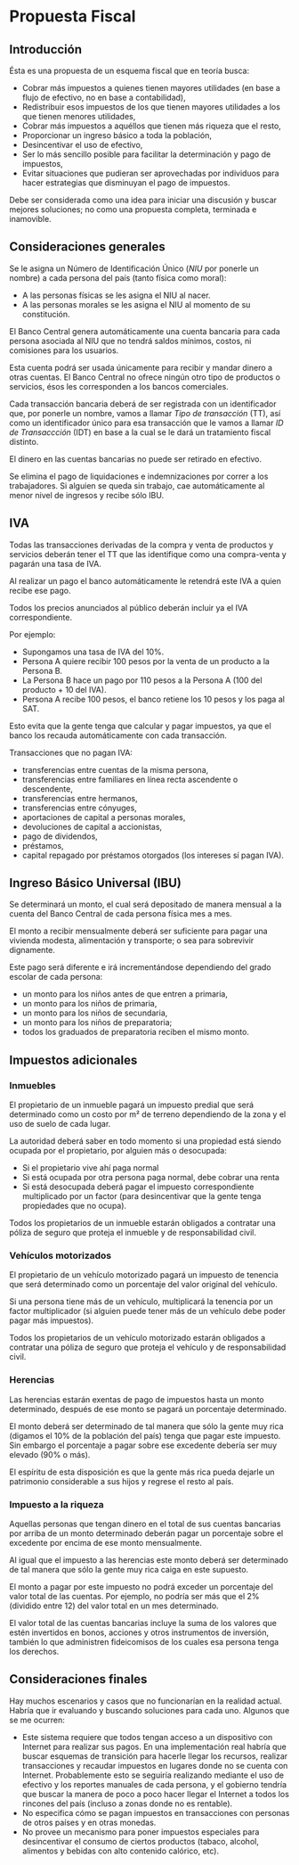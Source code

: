 # Propuesta Fiscal

## Introducción

Ésta es una propuesta de un esquema fiscal que en teoría busca:
* Cobrar más impuestos a quienes tienen mayores utilidades (en base a flujo de efectivo, no en base a contabilidad),
* Redistribuir esos impuestos de los que tienen mayores utilidades a los que tienen menores utilidades,
* Cobrar más impuestos a aquéllos que tienen más riqueza que el resto,
* Proporcionar un ingreso básico a toda la población,
* Desincentivar el uso de efectivo,
* Ser lo más sencillo posible para facilitar la determinación y pago de impuestos,
* Evitar situaciones que pudieran ser aprovechadas por individuos para hacer estrategias que disminuyan el pago de impuestos.

Debe ser considerada como una idea para iniciar una discusión y buscar mejores soluciones; no como una propuesta completa, terminada e inamovible.


## Consideraciones generales

Se le asigna un Número de Identificación Único (*NIU* por ponerle un nombre) a cada persona del país (tanto física como moral):
* A las personas físicas se les asigna el NIU al nacer.
* A las personas morales se les asigna el NIU al momento de su constitución.

El Banco Central genera automáticamente una cuenta bancaria para cada persona asociada al NIU que no tendrá saldos mínimos, costos, ni comisiones para los usuarios.

Esta cuenta podrá ser usada únicamente para recibir y mandar dinero a otras cuentas. El Banco Central no ofrece ningún otro tipo de productos o servicios, ésos les corresponden a los bancos comerciales.

Cada transacción bancaria deberá de ser registrada con un identificador que, por ponerle un nombre, vamos a llamar *Tipo de transacción* (TT), así como un identificador único para esa transacción que le vamos a llamar *ID de Transaccción* (IDT) en base a la cual se le dará un tratamiento fiscal distinto.

El dinero en las cuentas bancarias no puede ser retirado en efectivo.

Se elimina el pago de liquidaciones e indemnizaciones por correr a los trabajadores. Si alguien se queda sin trabajo, cae automáticamente al menor nivel de ingresos y recibe sólo IBU.


## IVA

Todas las transacciones derivadas de la compra y venta de productos y servicios deberán tener el TT que las identifique como una compra-venta y pagarán una tasa de IVA.

Al realizar un pago el banco automáticamente le retendrá este IVA a quien recibe ese pago.

Todos los precios anunciados al público deberán incluir ya el IVA correspondiente.

Por ejemplo:
* Supongamos una tasa de IVA del 10%.
* Persona A quiere recibir 100 pesos por la venta de un producto a la Persona B.
* La Persona B hace un pago por 110 pesos a la Persona A (100 del producto + 10 del IVA).
* Persona A recibe 100 pesos, el banco retiene los 10 pesos y los paga al SAT.

Esto evita que la gente tenga que calcular y pagar impuestos, ya que el banco los recauda automáticamente con cada transacción.

Transacciones que no pagan IVA:
* transferencias entre cuentas de la misma persona,
* transferencias entre familiares en línea recta ascendente o descendente,
* transferencias entre hermanos,
* transferencias entre cónyuges,
* aportaciones de capital a personas morales,
* devoluciones de capital a accionistas,
* pago de dividendos,
* préstamos,
* capital repagado por préstamos otorgados (los intereses sí pagan IVA).


## Ingreso Básico Universal (IBU)
Se determinará un monto, el cual será depositado de manera mensual a la cuenta del Banco Central de cada persona física mes a mes.

El monto a recibir mensualmente deberá ser suficiente para pagar una vivienda modesta, alimentación y transporte; o sea para sobrevivir dignamente.

Este pago será diferente e irá incrementándose dependiendo del grado escolar de cada persona:
* un monto para los niños antes de que entren a primaria,
* un monto para los niños de primaria,
* un monto para los niños de secundaria,
* un monto para los niños de preparatoria;
* todos los graduados de preparatoria reciben el mismo monto.


## Impuestos adicionales

### Inmuebles
El propietario de un inmueble pagará un impuesto predial que será determinado como un costo por m² de terreno dependiendo de la zona y el uso de suelo de cada lugar.

La autoridad deberá saber en todo momento si una propiedad está siendo ocupada por el propietario, por alguien más o desocupada:
* Si el propietario vive ahí paga normal
* Si está ocupada por otra persona paga normal, debe cobrar una renta
* Si está desocupada deberá pagar el impuesto correspondiente multiplicado por un factor (para desincentivar que la gente tenga propiedades que no ocupa).

Todos los propietarios de un inmueble estarán obligados a contratar una póliza de seguro que proteja el inmueble y de responsabilidad civil.

### Vehículos motorizados
El propietario de un vehículo motorizado pagará un impuesto de tenencia que será determinado como un porcentaje del valor original del vehículo.

Si una persona tiene más de un vehículo, multiplicará la tenencia por un factor multiplicador (si alguien puede tener más de un vehículo debe poder pagar más impuestos).

Todos los propietarios de un vehículo motorizado estarán obligados a contratar una póliza de seguro que proteja el vehículo y de responsabilidad civil.

### Herencias
Las herencias estarán exentas de pago de impuestos hasta un monto determinado, después de ese monto se pagará un porcentaje determinado.

El monto deberá ser determinado de tal manera que sólo la gente muy rica (digamos el 10% de la población del país) tenga que pagar este impuesto. Sin embargo el porcentaje a pagar sobre ese excedente debería ser muy elevado (90% o más).

El espíritu de esta disposición es que la gente más rica pueda dejarle un patrimonio considerable a sus hijos y regrese el resto al país.

### Impuesto a la riqueza
Aquellas personas que tengan dinero en el total de sus cuentas bancarias por arriba de un monto determinado deberán pagar un porcentaje sobre el excedente por encima de ese monto mensualmente.

Al igual que el impuesto a las herencias este monto deberá ser determinado de tal manera que sólo la gente muy rica caiga en este supuesto.

El monto a pagar por este impuesto no podrá exceder un porcentaje del valor total de las cuentas. Por ejemplo, no podría ser más que el 2% (dividido entre 12) del valor total en un mes determinado.

El valor total de las cuentas bancarias incluye la suma de los valores que estén invertidos en bonos, acciones y otros instrumentos de inversión, también lo que administren fideicomisos de los cuales esa persona tenga los derechos.

## Consideraciones finales
Hay muchos escenarios y casos que no funcionarían en la realidad actual. Habría que ir evaluando y buscando soluciones para cada uno. Algunos que se me ocurren:
* Este sistema requiere que todos tengan acceso a un dispositivo con Internet para realizar sus pagos. En una implementación real habría que buscar esquemas de transición para hacerle llegar los recursos, realizar transacciones y recaudar impuestos en lugares donde no se cuenta con Internet.
Probablemente esto se seguiría realizando mediante el uso de efectivo y los reportes manuales de cada persona, y el gobierno tendría que buscar la manera de poco a poco hacer llegar el Internet a todos los rincones del país (incluso a zonas donde no es rentable).
* No especifica cómo se pagan impuestos en transacciones con personas de otros países y en otras monedas.
* No provee un mecanismo para poner impuestos especiales para desincentivar el consumo de ciertos productos (tabaco, alcohol, alimentos y bebidas con alto contenido calórico, etc).

